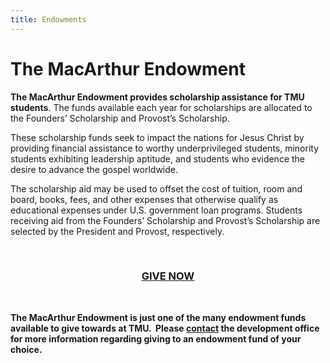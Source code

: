 ```yaml
---
title: Endowments
---
```


<h1>The MacArthur Endowment</h1>
<p><strong>The MacArthur Endowment provides scholarship assistance for TMU students</strong>. The funds available each year for scholarships are allocated to the Founders’ Scholarship and Provost’s Scholarship. </p>
<p>These scholarship funds seek to impact the nations for Jesus Christ by providing financial assistance to worthy underprivileged students, minority students exhibiting leadership aptitude, and students who evidence the desire to advance the gospel worldwide. </p>
<p>The scholarship aid may be used to offset the cost of tuition, room and board, books, fees, and other expenses that otherwise qualify as educational expenses under U.S. government loan programs. Students receiving aid from the Founders’ Scholarship and Provost’s Scholarship are selected by the President and Provost, respectively.</p>
<p> </p>
<h3 style="text-align: center;"><a href="https://give.cornerstone.cc/The+Masters+University" class="btn btn-navy">GIVE NOW</a></h3>
<p> </p>
<p><strong>The MacArthur Endowment is just one of the many endowment funds available to give towards at TMU.  Please <a href="{{ '/give/contact' | prepend: site.url }}">contact</a> the development office for more information regarding giving to an endowment fund of your choice.</strong></p>

